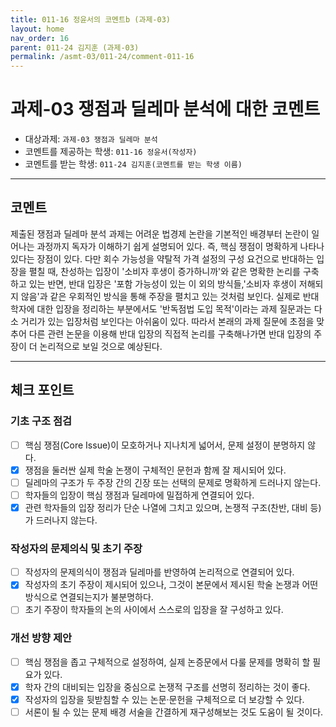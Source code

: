 ```yaml
---
title: 011-16 정윤서의 코멘트b (과제-03) 
layout: home
nav_order: 16
parent: 011-24 김지훈 (과제-03)
permalink: /asmt-03/011-24/comment-011-16
---
```


# 과제-03 쟁점과 딜레마 분석에 대한 코멘트

- 대상과제: `과제-03 쟁점과 딜레마 분석`
- 코멘트를 제공하는 학생: `011-16 정윤서(작성자)` 
- 코멘트를 받는 학생: `011-24 김지훈(코멘트를 받는 학생 이름)` 

---

## 코멘트

제출된 쟁점과 딜레마 분석 과제는 어려운 법경제 논란을 기본적인 배경부터 논란이 일어나는 과정까지 독자가 이해하기 쉽게 설명되어 있다. 즉, 핵심 쟁점이 명확하게 나타나있다는 장점이 있다. 다만 회수 가능성을 약탈적 가격 설정의 구성 요건으로 반대하는 입장을 펼칠 때, 찬성하는 입장이 '소비자 후생이 증가하니까'와 같은 명확한 논리를 구축하고 있는 반면, 반대 입장은 '포함 가능성이 있는 이 외의 방식들,'소비자 후생이 저해되지 않음'과 같은 우회적인 방식을 통해 주장을 펼치고 있는 것처럼 보인다. 실제로 반대 학자에 대한 입장을 정리하는 부분에서도 '반독점법 도입 목적'이라는 과제 질문과는 다소 거리가 있는 입장처럼 보인다는 아쉬움이 있다. 따라서 본래의 과제 질문에 초점을 맞추어 다른 관련 논문을 이용해 반대 입장의 직접적 논리를 구축해나가면 반대 입장의 주장이 더 논리적으로 보일 것으로 예상된다. 

---

## 체크 포인트

### **기초 구조 점검**
- [ ] 핵심 쟁점(Core Issue)이 모호하거나 지나치게 넓어서, 문제 설정이 분명하지 않다.
- [x] 쟁점을 둘러싼 실제 학술 논쟁이 구체적인 문헌과 함께 잘 제시되어 있다.
- [ ] 딜레마의 구조가 두 주장 간의 긴장 또는 선택의 문제로 명확하게 드러나지 않는다.
- [ ] 학자들의 입장이 핵심 쟁점과 딜레마에 밀접하게 연결되어 있다.
- [x] 관련 학자들의 입장 정리가 단순 나열에 그치고 있으며, 논쟁적 구조(찬반, 대비 등)가 드러나지 않는다.

### **작성자의 문제의식 및 초기 주장**
- [ ] 작성자의 문제의식이 쟁점과 딜레마를 반영하여 논리적으로 연결되어 있다.
- [x] 작성자의 초기 주장이 제시되어 있으나, 그것이 본문에서 제시된 학술 논쟁과 어떤 방식으로 연결되는지가 불분명하다.
- [ ] 초기 주장이 학자들의 논의 사이에서 스스로의 입장을 잘 구성하고 있다.

### **개선 방향 제안**
- [ ] 핵심 쟁점을 좁고 구체적으로 설정하여, 실제 논증문에서 다룰 문제를 명확히 할 필요가 있다.
- [x] 학자 간의 대비되는 입장을 중심으로 논쟁적 구조를 선명히 정리하는 것이 좋다.
- [x] 작성자의 입장을 뒷받침할 수 있는 논문·문헌을 구체적으로 더 보강할 수 있다.
- [ ] 서론이 될 수 있는 문제 배경 서술을 간결하게 재구성해보는 것도 도움이 될 것이다.
